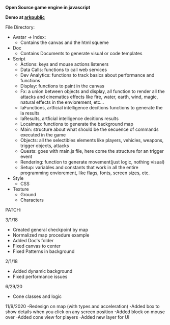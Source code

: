 **Open Source game engine in javascript**

**Demo at [arkpublic](http://www.arkpublic.com/Game)**

File Directory:
- Avatar -> Index:
 	- Contains the canvas and the html squeme
- Doc
 	- Contains Documents to generate visual or code templates
- Script
 	- Actions: keys and mouse actions listeners
 	- Data Calls: functions to call web services
 	- Dev Analytics: functions to track basics about performance and functions 
 	- Display: functions to paint in the canvas
 	- Fx: a union between objects and display, all function to render all the attacks and cinematics effects like fire, water, earth, wind, magic, natural effects in the enviorement, etc...
 	- IaFunctions, artficial intelligence decitions functions to generate the ia results
 	- IaResults, artficial intelligence decitions results
 	- Localmap: functions to generate the background map
 	- Main: structure about what should be the secuence of commands executed in the game
 	- Objects: all the selectibles elements like players, vehicles, weapons, trigger objects, attacks
 	- Quests: goes with main.js file, here come the structure for an trigger event
 	- Rendering: function to generate movement(just logic, nothing visual)
 	- Setup: variables and constants that work in all the entire programming enviorement, like flags, fonts, screen sizes, etc.
- Style
 	- CSS
- Texture
 	- Ground
 	- Characters
	
PATCH:

3/1/18
- Created general checkpoint by map
- Normalized map procedure example
- Added Doc's folder
- Fixed canvas to center
- Fixed Patterns in background
	
2/1/18
- Added dynamic background
- Fixed performance issues

6/29/20
- Cone classes and logic

11/9/2020
-Redesign on map (with types and acceleration)
-Added box to show details when you click on any screen position
-Added block on mouse over
-Added cone view for players
-Added new layer for UI 
